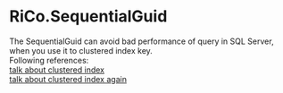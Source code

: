 # RiCo.SequentialGuid
The SequentialGuid can avoid bad performance of query in SQL Server, when you use it to clustered index key.<br/>
Following references:<br/>
[talk about clustered index](https://dotblogs.com.tw/ricochen/2011/12/16/62448)<br/>
[talk about clustered index again](https://dotblogs.com.tw/ricochen/2017/10/09/075800)
